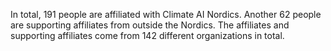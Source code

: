 In total, 191 people are affiliated with Climate AI Nordics. Another 62 people are supporting affiliates from outside the Nordics. The affiliates and supporting affiliates come from 142 different organizations in total.
